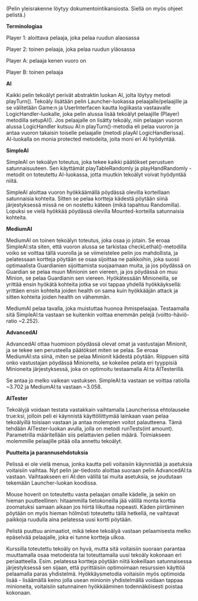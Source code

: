 (Pelin yleisrakenne löytyy dokumentointikansiosta. Siellä on myös ohjeet pelistä.)

**Terminologiaa**

Player 1: aloittava pelaaja, joka pelaa ruudun alaosassa

Player 2: toinen pelaaja, joka pelaa ruudun yläosassa

Player A: pelaaja kenen vuoro on

Player B: toinen pelaaja

**AI**

Kaikki pelin tekoälyt perivät abstraktin luokan AI, jolta löytyy metodi playTurn(). Tekoäly lisätään pelin Launcher-luokassa 
pelaajalle/pelaajille ja se välitetään Game:n ja UserInterfacen kautta logiikasta vastaavalle LogicHandler-luokalle, 
joka pelin alussa lisää tekoälyt pelaajille (Player) metodilla setupAI(). Jos pelaajalle on lisätty tekoäly, niin
pelaajan vuoron alussa LogicHandler kutsuu AI:n playTurn()-metodia eli pelaa vuoron ja antaa vuoron takaisin toiselle
pelaajalle (metodi playAI LogicHandlerissa). AI-luokalla on monia protected metodeita, joita moni eri AI hyödyntää.

**SimpleAI**

SimpleAI on tekoälyn toteutus, joka tekee kaikki päätökset perustuen satunnaisuuteen. Sen käyttämät playTableRandomly ja
playHandRandomly -metodit on toteutettu AI-luokassa, jotta muutkin tekoälyt voivat hyödyntää niitä. 

SimpleAI aloittaa vuoron hyökkäämällä pöydässä olevilla korteillaan satunnaisia kohteita. Sitten se pelaa kortteja kädestä
pöytään siinä järjestyksessä missä ne on nostettu käteen (mikä tapahtuu Randomilla). Lopuksi se vielä hyökkää pöydässä
olevilla Mounted-korteilla satunnaisia kohteita.

**MediumAI**

MediumAI on toinen tekoälyn toteutus, joka osaa jo jotain. Se eroaa SimpleAI:sta siten, että vuoron alussa se tarkistaa 
checkLethal()-metodilla voiko se voittaa tällä vuorolla ja se viimeistelee pelin jos mahdollista, ja pelatessaan kortteja
pöytään se osaa sijoittaa ne paikkoihin, joka suosii optimaalista Guardianien sijoittamista suojaamaan muita, ja jos pöydässä
on Guardian se pelaa muun Minionin sen viereen, ja jos pöydässä on muu Minion, se pelaa Guardianin sen viereen. Hyökätessään
Minioneilla, se yrittää ensin hyökätä kohteita jotka se voi tappaa yhdellä hyökkäyksellä: yrittäen ensin kohteita joiden
health on sama kuin hyökkääjän attack ja sitten kohteita joiden health on vähemmän.

MediumAI pelaa tavalla, joka muistuttaa huonoa ihmispelaajaa. Testaamalla sitä SimpleAI:ta vastaan se kuitenkin voittaa
enemmän pelejä (voitto-häviö-ratio ~2.252).

**AdvancedAI**

AdvancedAI ottaa huomioon pöydässä olevat omat ja vastustajan Minionit, ja se tekee sen perusteella päätökset miten se pelaa.
Se eroaa MediumAI:sta siinä, miten se pelaa Minionit kädestä pöytään. Riippuen siitä onko vastustajan pöydässä Minioneita,
se kokeilee pelata eri tyyppisiä Minioneita järjestyksessä, joka on optimoitu testaamalla AI:ta AITesterillä.

Se antaa jo melko vaikean vastuksen. SimpleAI:ta vastaan se voittaa ratiolla ~3.702 ja MediumAI:ta vastaan ~3.058.

**AITester**

Tekoälyjä voidaan testata vastakkain vaihtamalla Launcherissa ehtolauseke true:ksi, jolloin peli ei käynnistä
käyttöliittymää lainkaan vaan pelaa tekoälyillä toisiaan vastaan ja antaa molempien voitot palautteena. Tämä tehdään
AITester-luokan avulla, jolla on metodi runTests(int amount). Parametrilla määritellään siis pelattavien pelien määrä.
Toimiakseen molemmille pelaajille pitää olla annettu tekoälyt.

**Puutteita ja parannusehdotuksia**

Pelissä ei ole vielä menua, jonka kautta peli voitaisiin käynnistää ja asetuksia voitaisiin vaihtaa. Nyt pelin jar-tiedosto
aloittaa suoraan pelin AdvancedAI:ta vastaan. Vaihtaakseen eri AI:den välillä tai muita asetuksia, se joudutaan tekemään
Launcher-luokan koodissa.

Mouse hoverit on toteutettu vasta pelaajan omalle kädelle, ja sekin on hieman puutteellinen: hitaammilla tietokoneilla jää välillä
monta korttia zoomatuksi samaan aikaan jos hiirtä liikuttaa nopeasti. Käden piirtäminen pöytään on myös hieman hölmösti toteutettu
tällä hetkellä, ne vaihtavat paikkoja ruudulla aina pelatessa uusi kortti pöytään. 

Pelistä puuttuu animaatiot, mikä tekee tekoälyä vastaan pelaamisesta melko epäselvää pelaajalle, joka ei tunne kortteja ulkoa.

Kurssilla toteutettu tekoäly on hyvä, mutta sitä voitaisiin suoraan parantaa muuttamalla osaa metodeista tai toteuttamalla
uusi tekoäly kokonaan eri periaatteella. Esim. pelatessa kortteja pöytään niitä kokeillaan satunnaisessa järjestyksessä sen
sijaan, että pyrittäisiin optimoimaan resurssien käyttöä pelaamalla paras yhdistelmä. Hyökkäysmetodia voitaisiin myös optimoida
lisää - lisäämällä keino jolla usean minionin yhdistelmällä voidaan tappaa minioneita, voitaisiin satunnainen hyökkääminen
todennäköisesti poistaa kokonaan.





